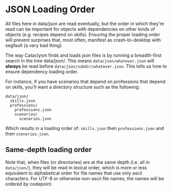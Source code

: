 # JSON Loading Order #

All files here in data/json are read eventually, but the order in which they're
read can be important for objects with dependencies on other kinds of objects
(e.g. recipes depend on skills). Ensuring the proper loading order will prevent
surprises that, most often, manifest as crash-to-desktop with segfault (a very
bad thing).

The way Cataclysm finds and loads json files is by running a breadth-first
search in the tree data/json/. This means `data/json/whatever.json` will
**always** be read before `data/json/subdir/whatever.json`. This tells us how to
ensure dependency loading order.

For instance, if you have scenarios that depend on professions that depend on
skills, you'll want a directory structure such as the following:

```
data/json/
  skills.json
  professions/
    professions.json
    scenarios/
      scenarios.json
```

Which results in a loading order of: `skills.json` then `professions.json` and
then `scenarios.json`.

## Same-depth loading order ##

Note that, when files (or directories) are at the same depth
(i.e. all in `data/json/`), they will be read in lexical order, which is
more or less equivalent to alphabetical order for file names that use only
ascii characters. For UTF-8 or otherwise non-ascii file names, the names will be
ordered by codepoint.
